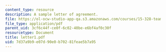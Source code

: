 ```yaml
---
content_type: resource
description: A sample letter of agreement.
file: https://ol-ocw-studio-app-qa.s3.amazonaws.com/courses/15-328-team-project-fall-2003/7d37a9b9e07d90e0b70281feae5b7a95_letter1.pdf
file_type: application/pdf
parent_uid: 3cf6c44f-ce0f-6c02-40be-e6bf4af0c30f
resourcetype: Document
title: letter1.pdf
uid: 7d37a9b9-e07d-90e0-b702-81feae5b7a95
---
```

